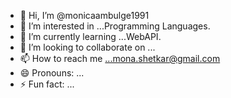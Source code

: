 - 👋 Hi, I’m @monicaambulge1991
- 👀 I’m interested in ...Programming Languages.
- 🌱 I’m currently learning ...WebAPI.
- 💞️ I’m looking to collaborate on ...
- 📫 How to reach me ...mona.shetkar@gmail.com
- 😄 Pronouns: ...
- ⚡ Fun fact: ...

<!---
monicaambulge1991/monicaambulge1991 is a ✨ special ✨ repository because its `README.md` (this file) appears on your GitHub profile.
You can click the Preview link to take a look at your changes.
--->
